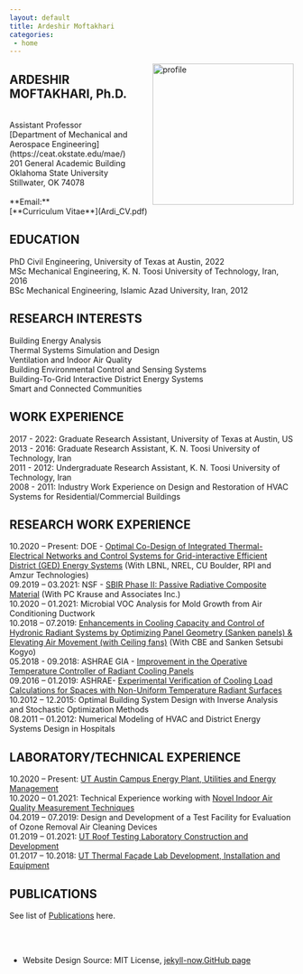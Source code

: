 ```yaml
---
layout: default
title: Ardeshir Moftakhari  
categories:
 - home
---
```


<img src="{{ site.baseurl }}/images/profile.jpg" alt="profile"
	title="Ardeshir Moftakhari" width="250" style="float: right;" />
	
	
## ARDESHIR MOFTAKHARI, Ph.D.
  <br />
Assistant Professor <br />
[Department of Mechanical and Aerospace Engineering](https://ceat.okstate.edu/mae/) <br />
201 General Academic Building <br />
Oklahoma State University <br /> 
Stillwater, OK 74078 <br />
  <br />
**Email:** <ardeshir@okstate.edu>
<br/>
[**Curriculum Vitae**](Ardi_CV.pdf) 

## EDUCATION
PhD Civil Engineering, University of Texas at Austin, 2022 <br />
MSc Mechanical Engineering, K. N. Toosi University of Technology, Iran, 2016<br />
BSc Mechanical Engineering, Islamic Azad University, Iran, 2012<br />

## RESEARCH INTERESTS
Building Energy Analysis<br />
Thermal Systems Simulation and Design <br />
Ventilation and Indoor Air Quality <br />
Building Environmental Control and Sensing Systems <br />
Building-To-Grid Interactive District Energy Systems <br />
Smart and Connected Communities<br />


## WORK EXPERIENCE

2017 - 2022: Graduate Research Assistant, University of Texas at Austin, US <br />
2013 - 2016:     Graduate Research Assistant, K. N. Toosi University of Technology, Iran <br />
2011 - 2012:     Undergraduate Research Assistant, K. N. Toosi University of Technology, Iran <br />
2008 - 2011:     Industry Work Experience on Design and Restoration of HVAC Systems for Residential/Commercial Buildings <br />

## RESEARCH WORK EXPERIENCE
10.2020 – Present: DOE - [Optimal Co-Design of Integrated Thermal-Electrical Networks and Control Systems for 
Grid-interactive Efficient District (GED) Energy Systems](https://www.colorado.edu/lab/sbs/grid-interactive-efficient-district-energy-system) (With LBNL, NREL, CU Boulder, RPI and  Amzur Technologies) <br />
09.2019 – 03.2021: NSF - [SBIR Phase II: Passive Radiative Composite Material](https://www.nsf.gov/awardsearch/showAward?AWD_ID=1831805&HistoricalAwards=false) (With PC Krause and Associates Inc.)<br />
10.2020 – 01.2021: Microbial VOC Analysis for Mold Growth from Air Conditioning Ductwork <br />
10.2018 – 07.2019: [Enhancements in Cooling Capacity and Control of Hydronic Radiant Systems by 
Optimizing Panel Geometry (Sanken panels) & Elevating Air Movement (with Ceiling fans)](https://cbe.berkeley.edu/centerline/engineering-leader-sanken-to-collaborate-on-radiant-cooling-technologies/) (With CBE and Sanken Setsubi Kogyo)<br />
05.2018 - 09.2018: ASHRAE GIA - [Improvement in the Operative Temperature Controller of Radiant Cooling Panels](https://www.ashrae.org/file%20library/technical%20resources/research/ashrae%20rp/rpbyregion-a20.v1.xls) <br />
09.2016 – 01.2019: ASHRAE- [Experimental Verification of Cooling Load Calculations for Spaces with Non-Uniform Temperature Radiant Surfaces](http://research.ashrae.org/html/) <br />
10.2012 – 12.2015:  Optimal Building System Design with Inverse Analysis and Stochastic Optimization Methods<br />
08.2011 – 01.2012: Numerical Modeling of HVAC and District Energy Systems Design in Hospitals <br />

## LABORATORY/TECHNICAL EXPERIENCE
10.2020 – Present: [UT Austin Campus Energy Plant, Utilities and Energy Management](https://utilities.utexas.edu/chp/about-carl-j-eckhardt-combined-heating-and-power-complex) <br />
10.2020 – 01.2021: Technical Experience working with [Novel Indoor Air Quality Measurement Techniques](https://www.tofwerk.com/products/vocus/) <br />
04.2019 – 07.2019: Design and Development of a Test Facility for Evaluation of Ozone Removal Air Cleaning Devices <br /> 
01.2019 – 01.2021: [UT Roof Testing Laboratory Construction and Development](https://www.caee.utexas.edu/prof/Novoselac/atila_files/Laboratories.html#UTest%20House) <br />
01.2017 – 10.2018: [UT Thermal Façade Lab Development, Installation and Equipment](https://soa.utexas.edu/resources/thermal-lab) <br />

## PUBLICATIONS 
See list of [Publications](pub.md) here.






<br /><br />
* Website Design Source: MIT License, [jekyll-now](https://github.com/barryclark/jekyll-now),[GitHub page](https://github.com/khinkelman/khinkelman.github.io)
